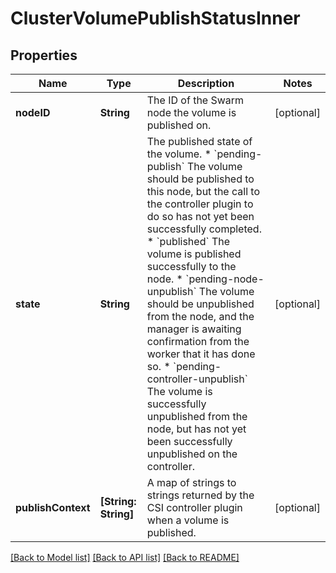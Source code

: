 # ClusterVolumePublishStatusInner

## Properties
Name | Type | Description | Notes
------------ | ------------- | ------------- | -------------
**nodeID** | **String** | The ID of the Swarm node the volume is published on.  | [optional] 
**state** | **String** | The published state of the volume. * &#x60;pending-publish&#x60; The volume should be published to this node, but the call to the controller plugin to do so has not yet been successfully completed. * &#x60;published&#x60; The volume is published successfully to the node. * &#x60;pending-node-unpublish&#x60; The volume should be unpublished from the node, and the manager is awaiting confirmation from the worker that it has done so. * &#x60;pending-controller-unpublish&#x60; The volume is successfully unpublished from the node, but has not yet been successfully unpublished on the controller.  | [optional] 
**publishContext** | **[String: String]** | A map of strings to strings returned by the CSI controller plugin when a volume is published.  | [optional] 

[[Back to Model list]](../README.md#documentation-for-models) [[Back to API list]](../README.md#documentation-for-api-endpoints) [[Back to README]](../README.md)


